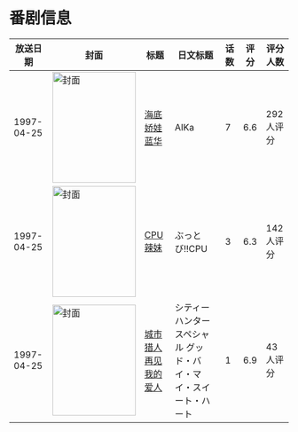 # 番剧信息

|放送日期|封面|标题|日文标题|话数|评分|评分人数|
|---|---|---|---|---|---|---|
|1997-04-25|<img src="//lain.bgm.tv/pic/cover/c/71/1d/36686_tJFtE.jpg" alt="封面" style="width:150px;height:200px;object-fit:cover;">|[海底娇娃蓝华](https://bangumi.tv/subject/36686)|AIKa|7|6.6|292人评分|
|1997-04-25|<img src="/img/no_icon_subject.png" alt="封面" style="width:150px;height:200px;object-fit:cover;">|[CPU辣妹](https://bangumi.tv/subject/44475)|ぶっとび!!CPU|3|6.3|142人评分|
|1997-04-25|<img src="//lain.bgm.tv/pic/cover/c/86/da/53939_E8UZ8.jpg" alt="封面" style="width:150px;height:200px;object-fit:cover;">|[城市猎人 再见 我的爱人](https://bangumi.tv/subject/53939)|シティーハンタースペシャル グッド・バイ・マイ・スイート・ハート|1|6.9|43人评分|
